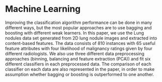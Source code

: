 # Machine Learning
Improving the classification algorithm performance can be done in many different ways, but the most popular approaches are to use bagging and boosting with different weak learners. In this paper, we use the Lung nodules data set generated from 2D lung nodule images and extracted into content-based features. The data consists of 810 instances with 65 useful feature attributes with four likelihood of malignancy ratings given by four different radiologists. We also use three different data preprocessing approaches (binning, balancing and feature extraction (PCA)) and fit six different classifiers in each preprocessed data. The comparison of each classifier on each data are also represented in the paper, in order to make assumption whether bagging or boosting is outperformed to one another.

